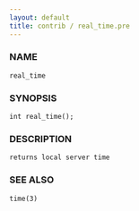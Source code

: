 ```yaml
---
layout: default
title: contrib / real_time.pre
---
```


### NAME

    real_time

### SYNOPSIS

    int real_time();

### DESCRIPTION

    returns local server time

### SEE ALSO

    time(3)
